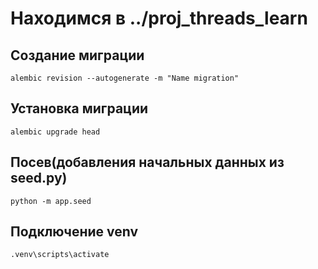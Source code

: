 # Находимся в ../proj_threads_learn

## Создание миграции
`alembic revision --autogenerate -m "Name migration"`

## Установка миграции
`alembic upgrade head`

## Посев(добавления начальных данных из seed.py)

`python -m app.seed`

## Подключение venv

 `.venv\scripts\activate`

